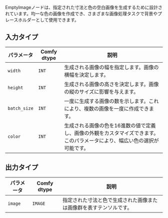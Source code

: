EmptyImageノードは、指定された寸法と色の空白画像を生成するために設計されています。均一な色の画像を作成でき、さまざまな画像処理タスクで背景やプレースホルダーとして使用できます。

## 入力タイプ

| パラメータ | Comfy dtype | 説明 |
|-----------|-------------|-------------|
| `width`   | `INT`      | 生成される画像の幅を指定します。画像の横幅を決定します。 |
| `height`  | `INT`      | 生成される画像の高さを決定します。画像の縦のサイズに影響を与えます。 |
| `batch_size` | `INT` | 一度に生成する画像の数を示します。これにより、複数の画像を一度に作成できます。 |
| `color`   | `INT`      | 生成される画像の色を16進数の値で定義し、画像の外観をカスタマイズできます。このパラメータにより、幅広い色の選択が可能です。 |

## 出力タイプ

| パラメータ | Comfy dtype | 説明 |
|-----------|-------------|-------------|
| `image`   | `IMAGE`    | 指定された寸法と色で生成された画像または画像群を表すテンソルです。 |